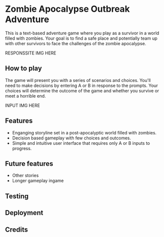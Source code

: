 # Zombie Apocalypse Outbreak Adventure
This is a text-based adventure game where you play as a survivor in a world filled with zombies. Your goal is to find a safe place and potentially team up with other survivors to face the challenges of the zombie apocalypse.

RESPONSSITE IMG HERE

## How to play
The game will present you with a series of scenarios and choices. You'll need to make decisions by entering A or B in response to the prompts. Your choices will determine the outcome of the game and whether you survive or meet a horrible end.

INPUT IMG HERE

## Features
- Enganging storyline set in a post-apocalyptic world filled with zombies.
- Decision based gameplay with few choices and outcomes.
- Simple and intuitive user interface that requires only A or B inputs to progress.

## Future features
- Other stories
- Longer gameplay ingame

## Testing

## Deployment

## Credits